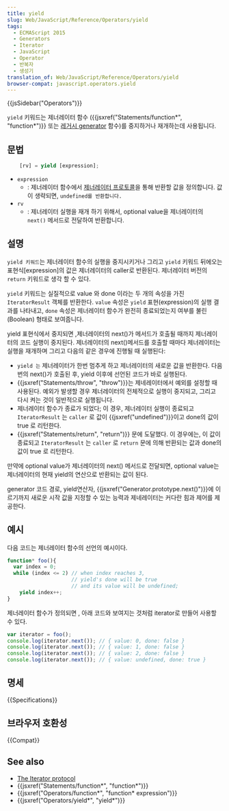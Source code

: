 ```yaml
---
title: yield
slug: Web/JavaScript/Reference/Operators/yield
tags:
  - ECMAScript 2015
  - Generators
  - Iterator
  - JavaScript
  - Operator
  - 반복자
  - 생성기
translation_of: Web/JavaScript/Reference/Operators/yield
browser-compat: javascript.operators.yield
---
```


{{jsSidebar("Operators")}}

`yield` 키워드는 제너레이터 함수 ({{jsxref("Statements/function*", "function*")}} 또는 [레거시 generator](/en-US/docs/Web/JavaScript/Reference/Statements/Legacy_generator_function) 함수)를 중지하거나 재개하는데 사용됩니다.

## 문법

```js
    [rv] = yield [expression];
```

- `expression`
  - : 제너레이터 함수에서 [제너레이터 프로토콜](/en-US/docs/Web/JavaScript/Reference/Iteration_protocols#iterator)을 통해 반환할 값을 정의합니다. 값이 생략되면, `undefined를 반환합니다.`
- `rv`
  - : 제너레이터 실행을 재개 하기 위해서, optional value을 제너레이터의 `next()` 메서드로 전달하여 반환합니다.

## 설명

`yield 키워드`는 제너레이터 함수의 실행을 중지시키거나 그리고 `yield` 키워드 뒤에오는 표현식\[expression]의 값은 제너레이터의 caller로 반환된다. 제너레이터 버전의 `return` 키워드로 생각 할 수 있다.

`yield` 키워드는 실질적으로 value 와 done 이라는 두 개의 속성을 가진 `IteratorResult` 객체를 반환한다. `value` 속성은 `yield` 표현(expression)의 실행 결과를 나타내고, `done` 속성은 제너레이터 함수가 완전히 종료되었는지 여부를 불린(Boolean) 형태로 보여줍니다.

yield 표현식에서 중지되면 ,제너레이터의 next()가 메서드가 호출될 때까지 제너레이터의 코드 실행이 중지된다. 제너레이터의 next()메서드를 호출할 때마다 제너레이터는 실행을 재개하며 그리고 다음의 같은 경우에 진행될 때 실행된다:

- `yield 는` 제너레이터가 한번 멈추게 하고 제너레이터의 새로운 값을 반환한다. 다음번의 next()가 호출된 후, yield 이후에 선언된 코드가 바로 실행된다.
- {{jsxref("Statements/throw", "throw")}}는 제네레이터에서 예외를 설정할 때 사용된다. 예외가 발생할 경우 제너레이터의 전체적으로 실행이 중지되고, 그리고 다시 켜는 것이 일반적으로 실행됩니다.
- 제너레이터 함수가 종료가 되었다; 이 경우, 제너레이터 실행이 종료되고 `IteratorResult` 는 `caller` 로 값이 {{jsxref("undefined")}}이고 done의 값이 true 로 리턴한다.
- {{jsxref("Statements/return", "return")}} 문에 도달했다. 이 경우에는, 이 값이 종료되고 `IteratorResult` 는 `caller` 로 `return` 문에 의해 반환되는 값과 done의 값이 true 로 리턴한다.

만약에 optional value가 제너레이터의 next() 메서드로 전달되면, optional value는 제너레이터의 현재 yield의 연산으로 반환되는 값이 된다.

generator 코드 경로, yield연산자, {{jsxref("Generator.prototype.next()")}}에 이르기까지 새로운 시작 값을 지정할 수 있는 능력과 제네레이터는 커다란 힘과 제어를 제공한다.

## 예시

다음 코드는 제너레이터 함수의 선언의 예시이다.

```js
function* foo(){
  var index = 0;
  while (index <= 2) // when index reaches 3,
                     // yield's done will be true
                     // and its value will be undefined;
    yield index++;
}
```

제너레이터 함수가 정의되면 , 아래 코드와 보여지는 것처럼 iterator로 만들어 사용할 수 있다.

```js
var iterator = foo();
console.log(iterator.next()); // { value: 0, done: false }
console.log(iterator.next()); // { value: 1, done: false }
console.log(iterator.next()); // { value: 2, done: false }
console.log(iterator.next()); // { value: undefined, done: true }
```

## 명세

{{Specifications}}

## 브라우저 호환성

{{Compat}}

## See also

- [The Iterator protocol](/en-US/docs/Web/JavaScript/Guide/The_Iterator_protocol)
- {{jsxref("Statements/function*", "function*")}}
- {{jsxref("Operators/function*", "function* expression")}}
- {{jsxref("Operators/yield*", "yield*")}}
